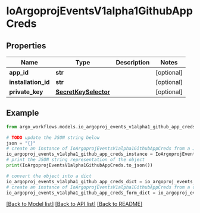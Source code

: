 # IoArgoprojEventsV1alpha1GithubAppCreds


## Properties

Name | Type | Description | Notes
------------ | ------------- | ------------- | -------------
**app_id** | **str** |  | [optional] 
**installation_id** | **str** |  | [optional] 
**private_key** | [**SecretKeySelector**](SecretKeySelector.md) |  | [optional] 

## Example

```python
from argo_workflows.models.io_argoproj_events_v1alpha1_github_app_creds import IoArgoprojEventsV1alpha1GithubAppCreds

# TODO update the JSON string below
json = "{}"
# create an instance of IoArgoprojEventsV1alpha1GithubAppCreds from a JSON string
io_argoproj_events_v1alpha1_github_app_creds_instance = IoArgoprojEventsV1alpha1GithubAppCreds.from_json(json)
# print the JSON string representation of the object
print(IoArgoprojEventsV1alpha1GithubAppCreds.to_json())

# convert the object into a dict
io_argoproj_events_v1alpha1_github_app_creds_dict = io_argoproj_events_v1alpha1_github_app_creds_instance.to_dict()
# create an instance of IoArgoprojEventsV1alpha1GithubAppCreds from a dict
io_argoproj_events_v1alpha1_github_app_creds_form_dict = io_argoproj_events_v1alpha1_github_app_creds.from_dict(io_argoproj_events_v1alpha1_github_app_creds_dict)
```
[[Back to Model list]](../README.md#documentation-for-models) [[Back to API list]](../README.md#documentation-for-api-endpoints) [[Back to README]](../README.md)


